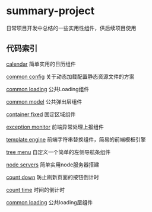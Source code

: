 ﻿# summary-project
日常项目开发中总结的一些实用性组件，供后续项目使用 
 
## 代码索引   

   [calendar](https://github.com/iiling/summary-project/tree/master/calendar)  简单实用的日历组件         

   [common config](https://github.com/iiling/summary-project/tree/master/common%20config)   关于动态加载配置静态资源文件的方案

   [common loading](https://github.com/iiling/summary-project/tree/master/common%20config)   公共Loading组件

   [common model](https://github.com/iiling/summary-project/tree/master/common%20model)   公共弹出层组件

   [container fixed](https://github.com/iiling/summary-project/tree/master/container%20fixed)   固定区域组件

   [exception monitor](https://github.com/iiling/summary-project/tree/master/exception%20monitor)   前端异常处理上报组件
    
   [template engine](https://github.com/iiling/summary-project/tree/master/template%20engine)   前端字符串替换组件，简易的前端模板引擎

   [tree menu](https://github.com/iiling/summary-project/tree/master/tree%20menu)   自定义一个简单的左侧导航条组件

   [node servers](https://github.com/iiling/summary-project/tree/master/node%20servers)  简单实用node服务器搭建

   [count down](https://github.com/iiling/summary-project/tree/master/count%20time)  防止刷新页面的按钮倒计时

   [count time](https://github.com/iiling/summary-project/tree/master/count%20time)  时间的倒计时
   
   [common loading](https://github.com/iiling/summary-project/tree/master/common%20loading)  公共loading层组件

   

  